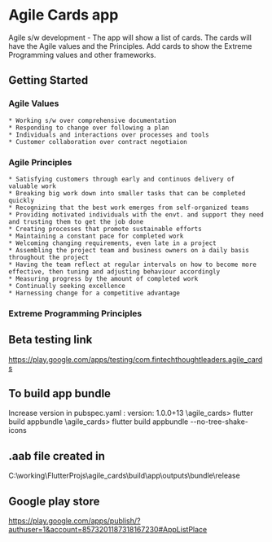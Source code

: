 # Agile Cards app

Agile s/w development - The app will show a list of cards. The cards will have the Agile values and the Principles.
Add cards to show the Extreme Programming values and other frameworks.

## Getting Started

### Agile Values
	* Working s/w over comprehensive documentation
	* Responding to change over following a plan
	* Individuals and interactions over processes and tools
	* Customer collaboration over contract negotiaion
	
### Agile Principles
	* Satisfying customers through early and continuos delivery of valuable work
	* Breaking big work down into smaller tasks that can be completed quickly
	* Recognizing that the best work emerges from self-organized teams
	* Providing motivated individuals with the envt. and support they need and trusting them to get the job done
	* Creating processes that promote sustainable efforts
	* Maintaining a constant pace for completed work
	* Welcoming changing requirements, even late in a project
	* Assembling the project team and business owners on a daily basis throughout the project
	* Having the team reflect at regular intervals on how to become more effective, then tuning and adjusting behaviour accordingly
	* Measuring progress by the amount of completed work
	* Continually seeking excellence
	* Harnessing change for a competitive advantage

### Extreme Programming Principles

## Beta testing link
https://play.google.com/apps/testing/com.fintechthoughtleaders.agile_cards

## To build app bundle
Increase version in pubspec.yaml : version: 1.0.0+13
\agile_cards> flutter build appbundle
\agile_cards> flutter build appbundle --no-tree-shake-icons


## .aab file created in 
C:\working\FlutterProjs\agile_cards\build\app\outputs\bundle\release


## Google play store
https://play.google.com/apps/publish/?authuser=1&account=8573201187318167230#AppListPlace

